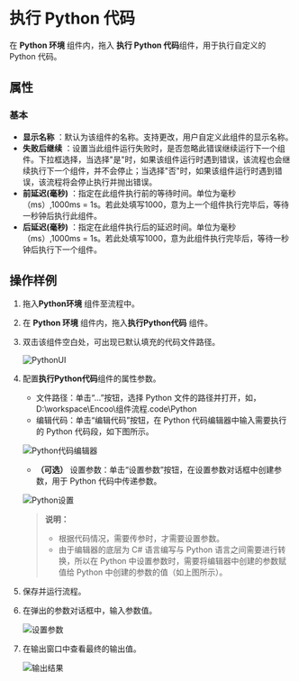 # 执行 Python 代码

在 **Python 环境** 组件内，拖入 **执行 Python 代码**组件，用于执行自定义的 Python 代码。

## 属性

### 基本

- **显示名称** ：默认为该组件的名称。支持更改，用户自定义此组件的显示名称。
- **失败后继续** ：设置当此组件运行失败时，是否忽略此错误继续运行下一个组件。下拉框选择，当选择"是"时，如果该组件运行时遇到错误，该流程也会继续执行下一个组件，并不会停止；当选择"否"时，如果该组件运行时遇到错误，该流程将会停止执行并抛出错误。
- **前延迟(毫秒)** ：指定在此组件执行前的等待时间。单位为毫秒（ms）,1000ms = 1s。若此处填写1000，意为上一个组件执行完毕后，等待一秒钟后执行此组件。
- **后延迟(毫秒)** ：指定在此组件执行后的延迟时间。单位为毫秒（ms）,1000ms = 1s。若此处填写1000，意为此组件执行完毕后，等待一秒钟后执行下一个组件。

## 操作样例

1. 拖入**Python环境** 组件至流程中。
2. 在 **Python 环境** 组件内，拖入**执行Python代码** 组件。
3. 双击该组件空白处，可出现已默认填充的代码文件路径。

   ![PythonUI](https://docimages.blob.core.chinacloudapi.cn/images/Activities/pythonexcute20201211.png)

4. 配置**执行Python代码**组件的属性参数。

    - 文件路径：单击“…”按钮，选择 Python 文件的路径并打开，如，D:\workspace\Encoo\组件流程\.code\Python
    -  编辑代码：单击“编辑代码”按钮，在 Python 代码编辑器中输入需要执行的 Python 代码段，如下图所示。

    ![Python代码编辑器](https://docimages.blob.core.chinacloudapi.cn/images/Activities/pythoncodeedit20210429.png)

    - **（可选）** 设置参数：单击“设置参数”按钮，在设置参数对话框中创建参数，用于 Python 代码中传递参数。

    ![Python设置](https://docimages.blob.core.chinacloudapi.cn/images/Activities/pythonargument20210429.png)   

    >**说明：**
    >
    > - 根据代码情况，需要传参时，才需要设置参数。
    > - 由于编辑器的底层为 C# 语言编写与 Python 语言之间需要进行转换，所以在 Python 中设置参数时，需要将编辑器中创建的参数赋值给 Python 中创建的参数的值（如上图所示）。

5. 保存并运行流程。
6. 在弹出的参数对话框中，输入参数值。

    ![设置参数](https://docimages.blob.core.chinacloudapi.cn/images/Activities/runandset20210429.png)

7. 在输出窗口中查看最终的输出值。

    ![输出结果](https://docimages.blob.core.chinacloudapi.cn/images/Activities/outputpython20210429.png)     